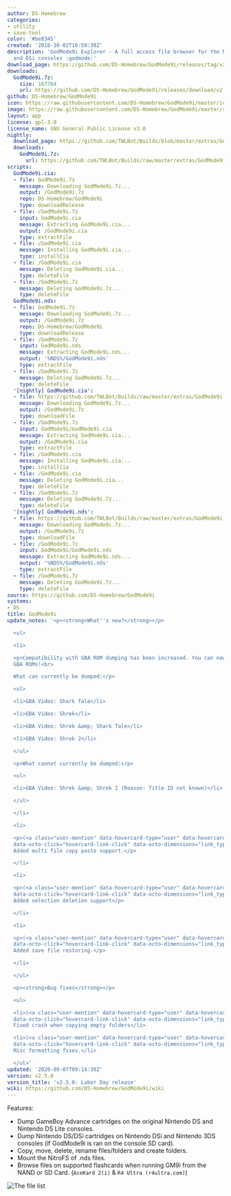```yaml
---
author: DS-Homebrew
categories:
- utility
- save-tool
color: '#be8345'
created: '2018-10-02T16:59:38Z'
description: 'GodMode9i Explorer - A full access file browser for the Nintendo DS
  and DSi consoles :godmode:'
download_page: https://github.com/DS-Homebrew/GodMode9i/releases/tag/v2.5.0
downloads:
  GodMode9i.7z:
    size: 167764
    url: https://github.com/DS-Homebrew/GodMode9i/releases/download/v2.5.0/GodMode9i.7z
github: DS-Homebrew/GodMode9i
icon: https://raw.githubusercontent.com/DS-Homebrew/GodMode9i/master/icon.bmp
image: https://raw.githubusercontent.com/DS-Homebrew/GodMode9i/master/resources/logo2.png
layout: app
license: gpl-3.0
license_name: GNU General Public License v3.0
nightly:
  download_page: https://github.com/TWLBot/Builds/blob/master/extras/GodMode9i.7z
  downloads:
    GodMode9i.7z:
      url: https://github.com/TWLBot/Builds/raw/master/extras/GodMode9i.7z
scripts:
  GodMode9i.cia:
  - file: GodMode9i.7z
    message: Downloading GodMode9i.7z...
    output: /GodMode9i.7z
    repo: DS-Homebrew/GodMode9i
    type: downloadRelease
  - file: /GodMode9i.7z
    input: GodMode9i.cia
    message: Extracting GodMode9i.cia...
    output: /GodMode9i.cia
    type: extractFile
  - file: /GodMode9i.cia
    message: Installing GodMode9i.cia...
    type: installCia
  - file: /GodMode9i.cia
    message: Deleting GodMode9i.cia...
    type: deleteFile
  - file: /GodMode9i.7z
    message: Deleting GodMode9i.7z...
    type: deleteFile
  GodMode9i.nds:
  - file: GodMode9i.7z
    message: Downloading GodMode9i.7z...
    output: /GodMode9i.7z
    repo: DS-Homebrew/GodMode9i
    type: downloadRelease
  - file: /GodMode9i.7z
    input: GodMode9i.nds
    message: Extracting GodMode9i.nds...
    output: '%NDS%/GodMode9i.nds'
    type: extractFile
  - file: /GodMode9i.7z
    message: Deleting GodMode9i.7z...
    type: deleteFile
  '[nightly] GodMode9i.cia':
  - file: https://github.com/TWLBot/Builds/raw/master/extras/GodMode9i.7z
    message: Downloading GodMode9i.7z...
    output: /GodMode9i.7z
    type: downloadFile
  - file: /GodMode9i.7z
    input: GodMode9i/GodMode9i.cia
    message: Extracting GodMode9i.cia...
    output: /GodMode9i.cia
    type: extractFile
  - file: /GodMode9i.cia
    message: Installing GodMode9i.cia...
    type: installCia
  - file: /GodMode9i.cia
    message: Deleting GodMode9i.cia...
    type: deleteFile
  - file: /GodMode9i.7z
    message: Deleting GodMode9i.7z...
    type: deleteFile
  '[nightly] GodMode9i.nds':
  - file: https://github.com/TWLBot/Builds/raw/master/extras/GodMode9i.7z
    message: Downloading GodMode9i.7z...
    output: /GodMode9i.7z
    type: downloadFile
  - file: /GodMode9i.7z
    input: GodMode9i/GodMode9i.nds
    message: Extracting GodMode9i.nds...
    output: '%NDS%/GodMode9i.nds'
    type: extractFile
  - file: /GodMode9i.7z
    message: Deleting GodMode9i.7z...
    type: deleteFile
source: https://github.com/DS-Homebrew/GodMode9i
systems:
- DS
title: GodMode9i
update_notes: '<p><strong>What''s new?</strong></p>

  <ul>

  <li>

  <p>Compatibility with GBA ROM dumping has been increased. You can now dump 64MB
  GBA ROMs!<br>

  What can currently be dumped:</p>

  <ul>

  <li>GBA Video: Shark Tale</li>

  <li>GBA Video: Shrek</li>

  <li>GBA Video: Shrek &amp; Shark Tale</li>

  <li>GBA Video: Shrek 2</li>

  </ul>

  <p>What cannot currently be dumped:</p>

  <ul>

  <li>GBA Video: Shrek &amp; Shrek 2 (Reason: Title ID not known)</li>

  </ul>

  </li>

  <li>

  <p>(<a class="user-mention" data-hovercard-type="user" data-hovercard-url="/users/unresolvedsymbol/hovercard"
  data-octo-click="hovercard-link-click" data-octo-dimensions="link_type:self" href="https://github.com/unresolvedsymbol">@unresolvedsymbol</a>)
  Added multi file copy paste support.</p>

  </li>

  <li>

  <p>(<a class="user-mention" data-hovercard-type="user" data-hovercard-url="/users/unresolvedsymbol/hovercard"
  data-octo-click="hovercard-link-click" data-octo-dimensions="link_type:self" href="https://github.com/unresolvedsymbol">@unresolvedsymbol</a>)
  Added selection deletion support</p>

  </li>

  <li>

  <p>(<a class="user-mention" data-hovercard-type="user" data-hovercard-url="/users/Epicpkmn11/hovercard"
  data-octo-click="hovercard-link-click" data-octo-dimensions="link_type:self" href="https://github.com/Epicpkmn11">@Epicpkmn11</a>)
  Added save file restoring.</p>

  </li>

  </ul>

  <p><strong>Bug fixes</strong></p>

  <ul>

  <li>(<a class="user-mention" data-hovercard-type="user" data-hovercard-url="/users/unresolvedsymbol/hovercard"
  data-octo-click="hovercard-link-click" data-octo-dimensions="link_type:self" href="https://github.com/unresolvedsymbol">@unresolvedsymbol</a>)
  Fixed crash when copying empty folders</li>

  <li>(<a class="user-mention" data-hovercard-type="user" data-hovercard-url="/users/unresolvedsymbol/hovercard"
  data-octo-click="hovercard-link-click" data-octo-dimensions="link_type:self" href="https://github.com/unresolvedsymbol">@unresolvedsymbol</a>)
  Misc formatting fixes.</li>

  </ul>'
updated: '2020-09-07T09:14:30Z'
version: v2.5.0
version_title: 'v2.5.0: Labor Day release'
wiki: https://github.com/DS-Homebrew/GodMode9i/wiki
---
```

Features:
- Dump GameBoy Advance cartridges on the original Nintendo DS and Nintendo DS Lite consoles.
- Dump Nintendo DS/DSi cartridges on Nintendo DSi and Nintendo 3DS consoles (if GodMode9i is ran on the console SD card).
- Copy, move, delete, rename files/folders and create folders.
- Mount the NitroFS of .nds files.
- Browse files on supported flashcards when running GM9i from the NAND or SD Card. (`AceKard 2(i)` & `R4 Ultra (r4ultra.com)`)

![The file list](https://gbatemp.b-cdn.net/attachments/snap_191132-png.195368)
